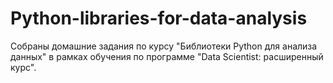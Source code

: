 # Python-libraries-for-data-analysis
Собраны домашние задания по курсу "Библиотеки Python для анализа данных" в рамках обучения по программе "Data Scientist: расширенный курс".
